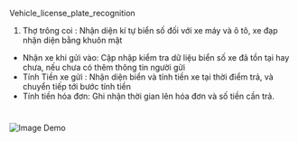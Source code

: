 Vehicle_license_plate_recognition

1. Thợ trông coi : Nhận diện kí tự biển số đối với xe máy và ô tô, xe đạp nhận diện bằng khuôn mặt
- Nhận xe khi gửi vào: Cập nhập kiểm tra dữ liệu biển số xe đã tồn tại hay chưa, nếu chưa có thêm thông tin người gửi
- Tính Tiền xe gửi : Nhận diện biển và tính tiền xe tại thời điểm trả, và chuyển tiếp tới bước tính tiền
- Tính tiền hóa đơn: Ghi nhận thời gian lên hóa đơn và số tiền cần trả.

<img src="https://user-images.githubusercontent.com/86551359/166205132-f3983e54-b054-4812-89e4-c4b0332f73a0.png" alt="Image Demo" style="margin-top: 25px;" />


